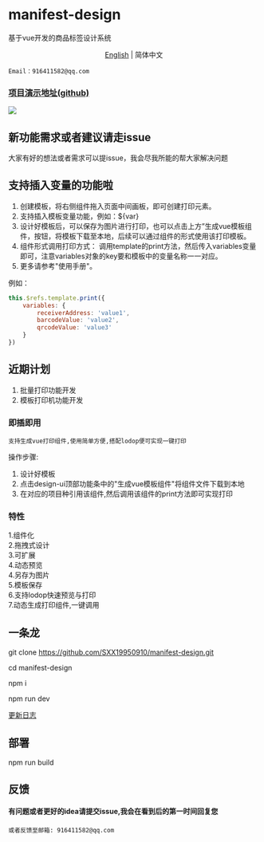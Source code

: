 # manifest-design

基于vue开发的商品标签设计系统

<div align="center"><a href="./README-en.md">English</a> | 简体中文</div>

``Email：916411582@qq.com``

### [项目演示地址(github)](https://sxx19950910.github.io/manifest-design/)

[![](https://120.24.218.188/design/demo.png)]()


## 新功能需求或者建议请走issue
大家有好的想法或者需求可以提issue，我会尽我所能的帮大家解决问题



## 支持插入变量的功能啦

1. 创建模板，将右侧组件拖入页面中间画板，即可创建打印元素。
2. 支持插入模板变量功能，例如：${var}
3. 设计好模板后，可以保存为图片进行打印，也可以点击上方”生成vue模板组件，按钮，将模板下载至本地，后续可以通过组件的形式使用该打印模板。
4. 组件形式调用打印方式： 调用template的print方法，然后传入variables变量即可，注意variables对象的key要和模板中的变量名称一一对应。
5. 更多请参考"使用手册"。<br>

例如：
```javascript
this.$refs.template.print({
    variables: {
        receiverAddress: 'value1',
        barcodeValue: 'value2',
        qrcodeValue: 'value3'
    }
})
```

## 近期计划

1. 批量打印功能开发
2. 模板打印机功能开发

### 即插即用

`支持生成vue打印组件,使用简单方便,搭配lodop便可实现一键打印`<br>

操作步骤:

1. 设计好模板
2. 点击design-ui顶部功能条中的"生成vue模板组件"将组件文件下载到本地
3. 在对应的项目种引用该组件,然后调用该组件的print方法即可实现打印

### 特性

1.组件化<br/>
2.拖拽式设计<br/>
3.可扩展<br/>
4.动态预览<br/>
4.另存为图片<br/>
5.模板保存<br/>
6.支持lodop快速预览与打印<br/>
7.动态生成打印组件,一键调用<br/>

## 一条龙

git clone https://github.com/SXX19950910/manifest-design.git <br/>

cd manifest-design<br/>

npm i<br/>

npm run dev

[更新日志](https://github.com/SXX19950910/manifest-design/blob/master/LOG.md)

## 部署

npm run build

## 反馈

#### 有问题或者更好的idea请提交issue,我会在看到后的第一时间回复您<br>

`或者反馈至邮箱: 916411582@qq.com`
